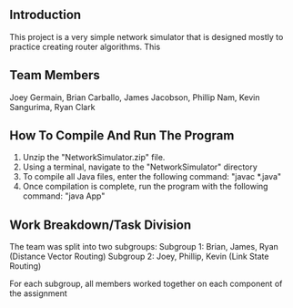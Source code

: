 ## Introduction

This project is a very simple network simulator that is designed mostly to practice
creating router algorithms. This

## Team Members

Joey Germain, Brian Carballo, James Jacobson, Phillip Nam, Kevin Sangurima, Ryan Clark

## How To Compile And Run The Program

1. Unzip the "NetworkSimulator.zip" file.
2. Using a terminal, navigate to the "NetworkSimulator" directory
3. To compile all Java files, enter the following command: "javac *.java"
4. Once compilation is complete, run the program with the following command: "java App"

## Work Breakdown/Task Division

The team was split into two subgroups:
Subgroup 1: Brian, James, Ryan (Distance Vector Routing)
Subgroup 2: Joey, Phillip, Kevin (Link State Routing)

For each subgroup, all members worked together on each component of the assignment
